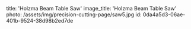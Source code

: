 title: 'Holzma Beam Table Saw'
image_title: 'Holzma Beam Table Saw'
photo: /assets/img/precision-cutting-page/saw5.jpg
id: 0da4a5d3-06ae-401b-9524-38d98b2ed7de
